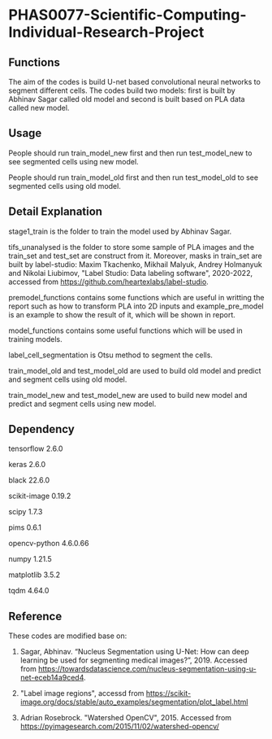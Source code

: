 # PHAS0077-Scientific-Computing-Individual-Research-Project

## Functions
The aim of the codes is build U-net based convolutional neural networks to segment different cells. The codes build two models: first is built by Abhinav Sagar called old model and second is built based on PLA data called new model.

## Usage
People should run train_model_new first and then run test_model_new to see segmented cells using new model.

People should run train_model_old first and then run test_model_old to see segmented cells using old model.

## Detail Explanation
stage1_train is the folder to train the model used by Abhinav Sagar. 

tifs_unanalysed is the folder to store some sample of PLA images and the train_set and test_set are construct from it. Moreover, masks in train_set are built by label-studio:
Maxim Tkachenko, Mikhail Malyuk, Andrey Holmanyuk and Nikolai Liubimov, "Label Studio: Data labeling software", 2020-2022, accessed from https://github.com/heartexlabs/label-studio.

premodel_functions contains some functions which are useful in writting the report such as how to transform PLA into 2D inputs and example_pre_model is an example to show the result of it, which will be shown in report.

model_functions contains some useful functions which will be used in training models.

label_cell_segmentation is Otsu method to segment the cells.

train_model_old and test_model_old are used to build old model and predict and segment cells using old model.

train_model_new and test_model_new are used to build new model and predict and segment cells using new model.

## Dependency

tensorflow                2.6.0

keras                     2.6.0

black                     22.6.0

scikit-image              0.19.2

scipy                     1.7.3

pims                      0.6.1

opencv-python             4.6.0.66

numpy                     1.21.5

matplotlib                3.5.2

tqdm                      4.64.0

## Reference
These codes are modified base on: 
1. Sagar, Abhinav. “Nucleus Segmentation using U-Net: How can deep learning be used for segmenting medical images?”, 2019. Accessed from https://towardsdatascience.com/nucleus-segmentation-using-u-net-eceb14a9ced4. 

2. "Label image regions", accessd from https://scikit-image.org/docs/stable/auto_examples/segmentation/plot_label.html

3. Adrian Rosebrock. "Watershed OpenCV", 2015. Accessed from https://pyimagesearch.com/2015/11/02/watershed-opencv/
